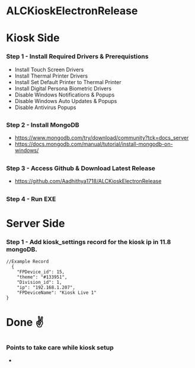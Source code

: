 # ALCKioskElectronRelease

# Kiosk Side
### Step 1 - Install Required Drivers & Prerequistions
* Install Touch Screen Drivers
* Install Thermal Printer Drivers
* Install Set Default Printer to Thermal Printer
* Install Digital Persona Biometric Drivers
* Disable Windows Notifications & Popups
* Disable Windows Auto Updates & Popups
* Disable Antivirus Popups
##
### Step 2 - Install MongoDB
* https://www.mongodb.com/try/download/community?tck=docs_server
* https://docs.mongodb.com/manual/tutorial/install-mongodb-on-windows/
##
### Step 3 - Access Github & Download Latest Release
* https://github.com/Aadhithya1718/ALCKioskElectronRelease
##
### Step 4 - Run EXE
##
# Server Side
### Step 1 - Add kiosk_settings record for the kiosk ip in 11.8 mongoDB.
```
//Example Record
  {
    "FPDevice_id": 15,
    "theme": "#133951",
    "Division_id": 1,
    "ip": "192.168.1.207",
    "FPDeviceName": "Kiosk Live 1"
}
```
##
# Done ✌️
##
### Points to take care while kiosk setup
* 

